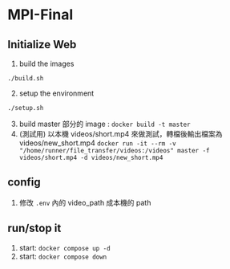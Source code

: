 # MPI-Final

## Initialize Web

1. build the images

```
./build.sh
```
2. setup the environment

```
./setup.sh
```
3. build master 部分的 image :
  `docker build -t master`
4. (測試用) 以本機 videos/short.mp4 來做測試，轉檔後輸出檔案為 videos/new_short.mp4
    `docker run -it --rm -v "/home/runner/file_transfer/videos:/videos" master -f videos/short.mp4 -d videos/new_short.mp4`

## config
1. 修改 `.env` 內的 video_path 成本機的 path

## run/stop it

1. start: `docker compose up -d`
2. start: `docker compose down`
